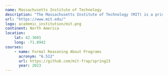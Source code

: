```yaml
---
name: Massachusetts Institute of Technology
description: "The Massachusetts Institute of Technology (MIT) is a private research university in Cambridge, Massachusetts."
url: "https://www.mit.edu/"
logo: academic_institution/mit.png
continent: North America
location:
    lat: 42.3601
    long: -71.0942
courses:
    - name: Formal Reasoning About Programs
      acronym: "6.512"
      url: https://github.com/mit-frap/spring23
      year: 2023
---
```

